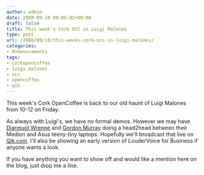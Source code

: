 ```yaml
---
author: admin
date: 2008-09-10 09:05:02+00:00
draft: false
title: This week's Cork OCC in Luigi Malones
type: post
url: /2008/09/10/this-weeks-cork-occ-in-luigi-malones/
categories:
- Announcements
tags:
- corkopencoffee
- luigi malones
- occ
- opencoffee
- qik
---
```


This week's Cork OpenCoffee is back to our old haunt of Luigi Malones from  10-12 on Friday.

As always with Luigi's, we have no formal demos. However we may  have [Diarmuid Wrenne](http://www.bluekulu.com/) and [Gordon Murray](http://www.ewritecork.com/) doing a head2head between their Medion  and Asus teeny-tiny laptops. Hopefully we'll broadcast that live on [Qik.com](http://qik.com/conoro).  I'll also be showing an early version of LouderVoice for Business if anyone  wants a look.

If you have anything you want to show off and would like a mention  here on the blog, just drop me a line.
